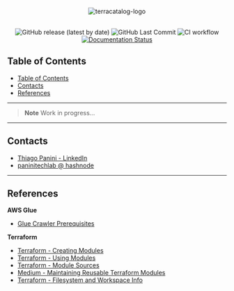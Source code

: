 <div align="center">
    <br><img src="https://github.com/ThiagoPanini/terracatalog/blob/main/docs/assets/imgs/header-readme.png?raw=true" alt="terracatalog-logo">
</div>

<div align="center">
  <br>
  
  ![GitHub release (latest by date)](https://img.shields.io/github/v/release/ThiagoPanini/terracatalog?color=purple)
  ![GitHub Last Commit](https://img.shields.io/github/last-commit/ThiagoPanini/terracatalog?color=purple)
  ![CI workflow](https://img.shields.io/github/actions/workflow/status/ThiagoPanini/terracatalog/ci-main.yml?label=ci)
  [![Documentation Status](https://readthedocs.org/projects/terraglue/badge/?version=latest)](https://terracatalog.readthedocs.io/pt/latest/?badge=latest)

</div>

## Table of Contents
- [Table of Contents](#table-of-contents)
- [Contacts](#contacts)
- [References](#references)

___


> **Note**
>  Work in progress...

___

## Contacts

- [Thiago Panini - LinkedIn](https://www.linkedin.com/in/thiago-panini/)
- [paninitechlab @ hashnode](https://panini.hashnode.dev/)

___

## References

**AWS Glue**

- [Glue Crawler Prerequisites](https://docs.aws.amazon.com/glue/latest/dg/crawler-prereqs.html)

**Terraform**

- [Terraform - Creating Modules](https://developer.hashicorp.com/terraform/language/modules/develop)
- [Terraform - Using Modules](https://developer.hashicorp.com/terraform/language/modules)
- [Terraform - Module Sources](https://developer.hashicorp.com/terraform/language/modules/sources)
- [Medium - Maintaining Reusable Terraform Modules](https://arunksingh16.medium.com/maintaining-reusable-terraform-modules-in-github-d0440753e784)
- [Terraform - Filesystem and Workspace Info](https://developer.hashicorp.com/terraform/language/expressions/references#filesystem-and-workspace-info)